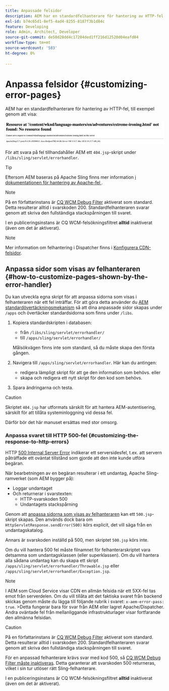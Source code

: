 ```yaml
---
title: Anpassade felsidor
description: AEM har en standardfelhanterare för hantering av HTTP-fel som kan anpassas.
exl-id: b74c65d1-8ef5-4ad4-8255-8187f3b1d84c
feature: Developing
role: Admin, Architect, Developer
source-git-commit: de50d20dd4c17204ded1ff216d12520d04eafd04
workflow-type: tm+mt
source-wordcount: '583'
ht-degree: 0%

---
```


# Anpassa felsidor {#customizing-error-pages}

AEM har en standardfelhanterare för hantering av HTTP-fel, till exempel genom att visa:

![Standardfelmeddelande](assets/error-message-standard.png)

För att svara på fel tillhandahåller AEM ett `404.jsp`-skript under `/libs/sling/servlet/errorhandler`.

>[!TIP]
>
>Eftersom AEM baseras på Apache Sling finns mer information [&#x200B; i dokumentationen för hantering av Apache-fel &#x200B;](https://sling.apache.org/documentation/the-sling-engine/errorhandling.html).

>[!NOTE]
>
>På en författarinstans är [CQ WCM Debug Filter](/help/implementing/deploying/configuring-osgi.md) aktiverat som standard. Detta resulterar alltid i svarskoden 200. Standardfelhanteraren svarar genom att skriva den fullständiga stackspårningen till svaret.
>
>I en publiceringsinstans är CQ WCM-felsökningsfiltret **alltid** inaktiverat (även om det är aktiverat).

>[!NOTE]
>
>Mer information om felhantering i Dispatcher finns i [Konfigurera CDN-felsidor](/help/implementing/dispatcher/cdn-error-pages.md).

## Anpassa sidor som visas av felhanteraren {#how-to-customize-pages-shown-by-the-error-handler}

Du kan utveckla egna skript för att anpassa sidorna som visas i felhanteraren när ett fel inträffar. För att göra detta använder du [AEM standardövertäckningsmekanism](/help/implementing/developing/introduction/overlays.md) så att dina anpassade sidor skapas under `/apps` och övertäcker standardsidorna som finns under `/libs`.

1. Kopiera standardskripten i databasen:

   * från `/libs/sling/servlet/errorhandler/`
   * till `/apps/sling/servlet/errorhandler/`

   Målsökvägen finns inte som standard, så du måste skapa den första gången.

1. Navigera till `/apps/sling/servlet/errorhandler`. Här kan du antingen:

   * redigera lämpligt skript för att ge den information som behövs. eller
   * skapa och redigera ett nytt skript för den kod som behövs.

1. Spara ändringarna och testa.

>[!CAUTION]
>
>Skriptet `404.jsp` har utformats särskilt för att hantera AEM-autentisering, särskilt för att tillåta systeminloggning vid dessa fel.
>
>Därför bör det här manuset ersättas med stor omsorg.

### Anpassa svaret till HTTP 500-fel {#customizing-the-response-to-http-errors}

HTTP [500 Internal Server Error](https://www.w3.org/Protocols/rfc2616/rfc2616-sec10.html) indikerar ett serversidesfel, t.ex. att servern påträffade ett oväntat tillstånd som gjorde att den inte kunde utföra begäran.

När bearbetningen av en begäran resulterar i ett undantag, Apache Sling-ramverket (som AEM bygger på):

* Loggar undantaget
* Och returnerar i svarstexten:
   * HTTP-svarskoden 500
   * Undantagets stackspårning

Genom att [anpassa sidorna som visas av felhanteraren](#how-to-customize-pages-shown-by-the-error-handler) kan ett `500.jsp`-skript skapas. Den används dock bara om `HttpServletResponse.sendError(500)` körs explicit, det vill säga från en undantagskatalog.

Annars är svarskoden inställd på 500, men skriptet `500.jsp` körs inte.

Om du vill hantera 500 fel måste filnamnet för felhanterarskriptet vara detsamma som undantagsklassen (eller superklassen). Om du vill hantera alla sådana undantag kan du skapa ett skript `/apps/sling/servlet/errorhandler/Throwable.jsp` eller `/apps/sling/servlet/errorhandler/Exception.jsp`.

>[!NOTE]
>
>I AEM som Cloud Service visar CDN en allmän felsida när ett 5XX-fel tas emot från serverdelen. Om du vill tillåta att det faktiska svaret från backend skickas genom måste du lägga till följande rubrik i svaret: `x-aem-error-pass: true`.
>&#x200B;>Detta fungerar bara för svar från AEM eller lagret Apache/Dispatcher. Andra oväntade fel från mellanliggande infrastrukturlager visar fortfarande den allmänna felsidan.

>[!CAUTION]
>
>På en författarinstans är [CQ WCM Debug Filter](/help/implementing/deploying/configuring-osgi.md) aktiverat som standard. Detta resulterar alltid i svarskoden 200. Standardfelhanteraren svarar genom att skriva den fullständiga stackspårningen till svaret.
>
>För en anpassad felhanterare krävs svar med kod 500, så [CQ WCM Debug Filter måste inaktiveras](/help/implementing/deploying/configuring-osgi.md). Detta garanterar att svarskoden 500 returneras, vilket i sin tur utlöser rätt Sling-felhanterare.
>
>I en publiceringsinstans är CQ WCM-felsökningsfiltret **alltid** inaktiverat (även om det är aktiverat).
